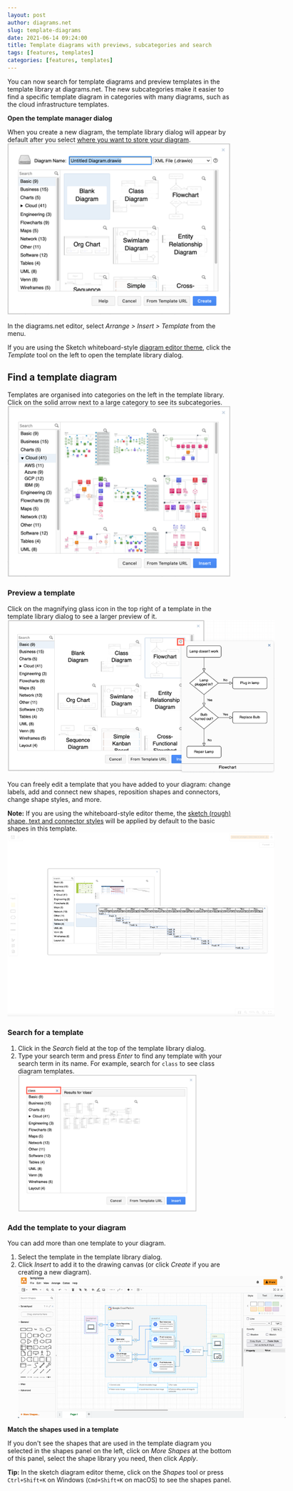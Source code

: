 ```yaml
---
layout: post
author: diagrams.net
slug: template-diagrams
date: 2021-06-14 09:24:00
title: Template diagrams with previews, subcategories and search
tags: [features, templates]
categories: [features, templates]
---
```


You can now search for template diagrams and preview templates in the template library at diagrams.net. The new subcategories make it easier to find a specific template diagram in categories with many diagrams, such as the cloud infrastructure templates.

**Open the template manager dialog** 

When you create a new diagram, the template library dialog will appear by default after you select [where you want to store your diagram](/doc/faq/storage-location-select.html). 
<br /><img src="/assets/img/blog/template-library-new-diagram.png" style="width=100%;max-width:500px;height:auto;" alt="Choose a diagram template when you create a new diagram at diagrams.net">

In the diagrams.net editor, select _Arrange > Insert > Template_ from the menu. 

If you are using the Sketch whiteboard-style [diagram editor theme](/blog/diagram-editor-theme.html), click the _Template_ tool on the left to open the template library dialog.

## Find a template diagram

Templates are organised into categories on the left in the template library. Click on the solid arrow next to a large category to see its subcategories.
<br /><img src="/assets/img/blog/template-library-dialog.png" style="width=100%;max-width:500px;height:auto;" alt="Open the template library dialog to see a wide range of diagram templates in diagrams.net">

### Preview a template 

Click on the magnifying glass icon in the top right of a template in the template library dialog to see a larger preview of it.
<br /><img src="/assets/img/blog/template-library-preview.png" style="width=100%;max-width:600px;height:auto;" alt="Hover over a template in diagrams.net to see a larger preview of it">

You can freely edit a template that you have added to your diagram: change labels, add and connect new shapes, reposition shapes and connectors, change shape styles, and more.

**Note:** If you are using the whiteboard-style editor theme, the [sketch (rough) shape, text and connector styles](/blog/rough-style.html) will be applied by default to the basic shapes in this template. 
<br /><img src="/assets/img/blog/template-library-preview-sketch.png" style="width=100%;max-width:600px;height:auto;" alt="Hover over a template in diagrams.net to see a larger preview of it">

### Search for a template

1. Click in the _Search_ field at the top of the template library dialog.
2. Type your search term and press _Enter_ to find any template with your search term in its name. For example, search for ``class`` to see class diagram templates.
<br /><img src="/assets/img/blog/template-library-search.png" style="width=100%;max-width:400px;height:auto;" alt="Enter a search term in the template library to find matching templates">

### Add the template to your diagram

You can add more than one template to your diagram.

1. Select the template in the template library dialog.
2. Click _Insert_ to add it to the drawing canvas (or click _Create_ if you are creating a new diagram).
<br /><img src="/assets/img/blog/template-gcp-inserted.png" style="width=100%;max-width:600px;height:auto;" alt="Hover over a template in diagrams.net to see a larger preview of it">

**Match the shapes used in a template**

If you don't see the shapes that are used in the template diagram you selected in the shapes panel on the left, click on _More Shapes_ at the bottom of this panel, select the shape library you need, then click _Apply_.

**Tip:** In the sketch diagram editor theme, click on the _Shapes_ tool or press ``Ctrl+Shift+K`` on Windows (``Cmd+Shift+K`` on macOS) to see the shapes panel.



